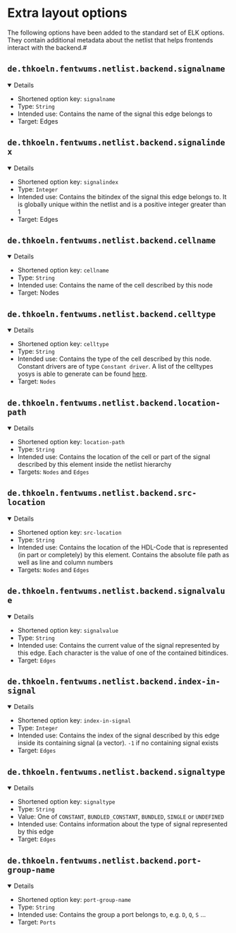 # Extra layout options

The following options have been added to the standard set of ELK options.
They contain additional metadata about the netlist that helps frontends interact with the backend.#

## `de.thkoeln.fentwums.netlist.backend.signalname`
<details open>

- Shortened option key: `signalname`
- Type: `String`
- Intended use: Contains the name of the signal this edge belongs to
- Target: Edges

</details>

## `de.thkoeln.fentwums.netlist.backend.signalindex`
<details open>

- Shortened option key: `signalindex`
- Type: `Integer`
- Intended use: Contains the bitindex of the signal this edge belongs to. It is globally unique within the netlist and is a positive integer greater than 1
- Target: Edges

</details>

## `de.thkoeln.fentwums.netlist.backend.cellname`
<details open>

- Shortened option key: `cellname`
- Type: `String`
- Intended use: Contains the name of the cell described by this node
- Target: Nodes

</details>

## `de.thkoeln.fentwums.netlist.backend.celltype`
<details open>

- Shortened option key: `celltype`
- Type: `String`
- Intended use: Contains the type of the cell described by this node. Constant drivers are of type `Constant driver`. A list of the celltypes yosys is able to generate can be found [here](https://yosyshq.readthedocs.io/projects/yosys/en/latest/cell_index.html).
- Target: `Nodes`

</details>

## `de.thkoeln.fentwums.netlist.backend.location-path`
<details open>

- Shortened option key: `location-path`
- Type: `String`
- Intended use: Contains the location of the cell or part of the signal described by this element inside the netlist hierarchy
- Targets: `Nodes` and `Edges`

</details>

## `de.thkoeln.fentwums.netlist.backend.src-location`
<details open>

- Shortened option key: `src-location`
- Type: `String`
- Intended use: Contains the location of the HDL-Code that is represented (in part or completely) by this element. Contains the absolute file path as well as line and column numbers
- Targets: `Nodes` and `Edges`

</details>

## `de.thkoeln.fentwums.netlist.backend.signalvalue`
<details open>

- Shortened option key: `signalvalue`
- Type: `String`
- Intended use: Contains the current value of the signal represented by this edge. Each character is the value of one of the contained bitindices.
- Target: `Edges`

</details>

## `de.thkoeln.fentwums.netlist.backend.index-in-signal`
<details open>

- Shortened option key: `index-in-signal`
- Type: `Integer`
- Intended use: Contains the index of the signal described by this edge inside its containing signal (a vector). `-1` if no containing signal exists
- Target: `Edges`

</details>

## `de.thkoeln.fentwums.netlist.backend.signaltype`
<details open>

- Shortened option key: `signaltype`
- Type: `String`
- Value: One of `CONSTANT`, `BUNDLED_CONSTANT`, `BUNDLED`, `SINGLE` or `UNDEFINED`
- Intended use: Contains information about the type of signal represented by this edge
- Target: `Edges`

</details>

## `de.thkoeln.fentwums.netlist.backend.port-group-name`
<details open>

- Shortened option key: `port-group-name`
- Type: `String`
- Intended use: Contains the group a port belongs to, e.g. `D`, `Q`, `S` ...
- Target: `Ports`

</details>